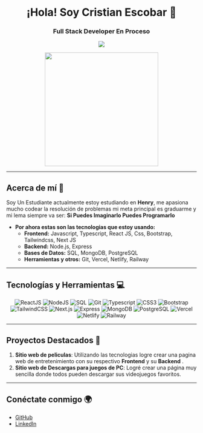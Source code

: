 <h1 align="center">¡Hola!  Soy Cristian Escobar 👋</h1>
<h3 align="center">Full Stack Developer En Proceso</h3>

<p align="center">
  <img src="https://img.shields.io/badge/Full%20Stack%20Developer-%230077B5.svg?style=for-the-badge&logo=developer&logoColor=white"/>
</p>

<p align="center">
  <img src="https://media0.giphy.com/media/v1.Y2lkPTc5MGI3NjExMW5xdno0b2Z0eHhjcGgxN2QzZHk4M3VhZTN0d2hoOW0wdGRzbmxveSZlcD12MV9pbnRlcm5hbF9naWZfYnlfaWQmY3Q9Zw/FOJJ7faKeAafS/giphy.webp" width="300"/>
</p>

---

## Acerca de mí 🚀

Soy Un Estudiante actualmente estoy estudiando en **Henry**, me apasiona mucho codear la resolución de problemas mi meta principal es graduarme y mi lema siempre va ser:  **Si Puedes Imaginarlo Puedes Programarlo**

- **Por ahora estas son las tecnologias que estoy usando:**
  - **Frontend:** Javascript, Typescript, React JS, Css, Bootstrap, Tailwindcss, Next JS
  - **Backend:** Node.js, Express 
  - **Bases de Datos:** SQL, MongoDB, PostgreSQL
  - **Herramientas y otros:** Git, Vercel, Netlify, Railway

---

## Tecnologías y Herramientas 💻

<p align="center">
  <img src="https://img.shields.io/badge/-ReactJS-%2361DAFB?style=for-the-badge&logo=react&logoColor=black" alt="ReactJS"/>
  <img src="https://img.shields.io/badge/-NodeJS-%23339933?style=for-the-badge&logo=node.js&logoColor=white" alt="NodeJS"/>
  <img src="https://img.shields.io/badge/-SQL-%234169E1?style=for-the-badge&logo=postgresql&logoColor=white" alt="SQL"/>
  <img src="https://img.shields.io/badge/-Git-%23F05032?style=for-the-badge&logo=git&logoColor=white" alt="Git"/>
  <img src="https://img.shields.io/badge/-Typescript-%23007ACC?style=for-the-badge&logo=typescript&logoColor=white" alt="Typescript"/>
  <img src="https://img.shields.io/badge/-CSS3-%231572B6?style=for-the-badge&logo=css3&logoColor=white" alt="CSS3"/>
  <img src="https://img.shields.io/badge/-Bootstrap-%23563D7C?style=for-the-badge&logo=bootstrap&logoColor=white" alt="Bootstrap"/>
  <img src="https://img.shields.io/badge/-TailwindCSS-%2338B2AC?style=for-the-badge&logo=tailwindcss&logoColor=white" alt="TailwindCSS"/>
  <img src="https://img.shields.io/badge/-Next.js-%23000000?style=for-the-badge&logo=next.js&logoColor=white" alt="Next.js"/>
  <img src="https://img.shields.io/badge/-Express-%23000000?style=for-the-badge&logo=express&logoColor=white" alt="Express"/>
  <img src="https://img.shields.io/badge/-MongoDB-%2347A248?style=for-the-badge&logo=mongodb&logoColor=white" alt="MongoDB"/>
  <img src="https://img.shields.io/badge/-PostgreSQL-%23336791?style=for-the-badge&logo=postgresql&logoColor=white" alt="PostgreSQL"/>
  <img src="https://img.shields.io/badge/-Vercel-%23000000?style=for-the-badge&logo=vercel&logoColor=white" alt="Vercel"/>
  <img src="https://img.shields.io/badge/-Netlify-%23000000?style=for-the-badge&logo=netlify&logoColor=white" alt="Netlify"/>
  <img src="https://img.shields.io/badge/-Railway-%2300A86B?style=for-the-badge&logo=railway&logoColor=white" alt="Railway"/>
</p>

---

## Proyectos Destacados 🚧

1. **Sitio web de peliculas**: Utilizando las tecnologias logre crear una pagina web de entretenimiento con su respectivo **Frontend** y su **Backend** .
2. **Sitio web de Descargas para juegos de PC**: Logré crear una página muy sencilla donde todos pueden descargar sus videojuegos favoritos. 

---

## Conéctate conmigo 🌍

- [GitHub](https://github.com/crisescobaro) 
- [LinkedIn]([https://www.linkedin.com/in/cristian-escobar-89a577200?utm_source=share&utm_campaign=share_via&utm_content=profile&utm_medium=ios_app](https://www.linkedin.com/in/crisescobaro/))

